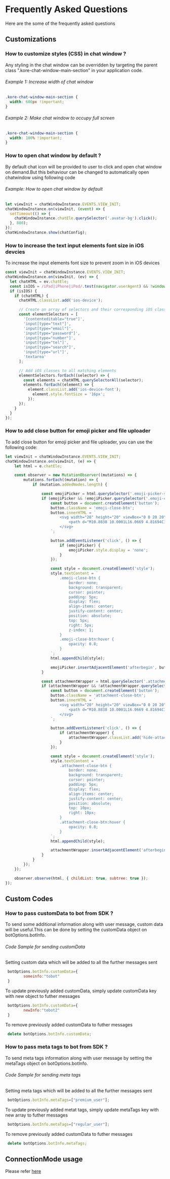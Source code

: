 # Frequently Asked Questions

Here are the some of the frequently asked questions

## Customizations

### How to customize styles (CSS) in chat window ?

Any styling in the chat window can be overridden by targeting the parent class ".kore-chat-window-main-section" in your application code.

###### Example 1: Increase width of chat window
```css
.kore-chat-window-main-section {
  width: 600px !important;
}
```
###### Example 2: Make chat window to occupy full screen
```css
.kore-chat-window-main-section {
  width: 100% !important;
}
```
### How to open chat window by default ?

By default chat icon will be provided to user to click and open chat window on demand.But this behaviour can be changed to automatically open chatwindow using following code 

###### Example: How to open chat window by default
```js
let viewInit = chatWindowInstance.EVENTS.VIEW_INIT;
chatWindowInstance.on(viewInit, (event) => { 
  setTimeout(() => {
    chatWindowInstance.chatEle.querySelector('.avatar-bg').click();
  }, 800);
});
chatWindowInstance.show(chatConfig);
```

### How to increase the text input elements font size in iOS devcies
To increase the input elements font size to prevent zoom in in iOS devices
```js
const viewInit = chatWindowInstance.EVENTS.VIEW_INIT;
chatWindowInstance.on(viewInit, (ev) => {
  let chatHTML = ev.chatEle;
  const isIOS = /iPad|iPhone|iPod/.test(navigator.userAgent) && !window.MSStream;
  if (isIOS) {
    if (chatHTML) {
      chatHTML.classList.add('ios-device');

      // Create an array of selectors and their corresponding iOS class
      const elementSelectors = [
        '[contenteditable="true"]',
        'input[type="text"]',
        'input[type="email"]',
        'input[type="password"]',
        'input[type="number"]',
        'input[type="tel"]',
        'input[type="search"]',
        'input[type="url"]',
        'textarea'
      ];

      // Add iOS classes to all matching elements
      elementSelectors.forEach((selector) => {
        const elements = chatHTML.querySelectorAll(selector);
        elements.forEach((element) => {
          element.classList.add('ios-device-font');
            element.style.fontSize = '16px';
          });
      });
    }
  }
});
```

### How to add close button for emoji picker and file uploader
To add close button for emoji picker and file uploader, you can use the following code:

```js
let viewInit = chatWindowInstance.EVENTS.VIEW_INIT;
chatWindowInstance.on(viewInit, (e) => {
    let html = e.chatEle;

    const observer = new MutationObserver((mutations) => {
        mutations.forEach((mutation) => {
            if (mutation.addedNodes.length) {

                const emojiPicker = html.querySelector('.emoji-picker-section');
                if (emojiPicker && !emojiPicker.querySelector('.emoji-close-btn')) {
                    const button = document.createElement('button');
                    button.className = 'emoji-close-btn';
                    button.innerHTML = `
                        <svg width="20" height="20" viewBox="0 0 20 20" fill="none">
                            <path d="M10.8838 10.0001L16.0669 4.81694C16.311 4.57286 16.311 4.17714 16.0669 3.93306C15.8229 3.68898 15.4271 3.68898 15.1831 3.93306L9.99988 9.11624L4.81694 3.93352C4.57286 3.68944 4.17713 3.68945 3.93306 3.93354C3.68899 4.17762 3.689 4.57335 3.93308 4.81742L9.116 10.0001L3.93306 15.1831C3.68898 15.4272 3.68898 15.8229 3.93306 16.067C4.17714 16.311 4.57286 16.311 4.81694 16.067L9.9999 10.884L15.1831 16.067C15.4272 16.311 15.8229 16.311 16.067 16.0669C16.311 15.8229 16.311 15.4271 16.0669 15.1831L10.8838 10.0001Z" fill="#697586"/>
                        </svg>
                    `;

                    button.addEventListener('click', () => {
                        if (emojiPicker) {
                            emojiPicker.style.display = 'none';
                        }
                    });

                    const style = document.createElement('style');
                    style.textContent = `
                        .emoji-close-btn {
                            border: none;
                            background: transparent;
                            cursor: pointer;
                            padding: 5px;
                            display: flex;
                            align-items: center;
                            justify-content: center;
                            position: absolute;
                            top: 5px;
                            right: 5px;
                            z-index: 1;
                        }
                        .emoji-close-btn:hover {
                            opacity: 0.8;
                        }
                    `;
                    html.appendChild(style);

                    emojiPicker.insertAdjacentElement('afterbegin', button);
                }

                const attachmentWrapper = html.querySelector('.attachment-wrapper-data');
                if (attachmentWrapper && !attachmentWrapper.querySelector('.attachment-close-btn')) {
                    const button = document.createElement('button');
                    button.className = 'attachment-close-btn';
                    button.innerHTML = `
                        <svg width="20" height="20" viewBox="0 0 20 20" fill="none">
                            <path d="M10.8838 10.0001L16.0669 4.81694C16.311 4.57286 16.311 4.17714 16.0669 3.93306C15.8229 3.68898 15.4271 3.68898 15.1831 3.93306L9.99988 9.11624L4.81694 3.93352C4.57286 3.68944 4.17713 3.68945 3.93306 3.93354C3.68899 4.17762 3.689 4.57335 3.93308 4.81742L9.116 10.0001L3.93306 15.1831C3.68898 15.4272 3.68898 15.8229 3.93306 16.067C4.17714 16.311 4.57286 16.311 4.81694 16.067L9.9999 10.884L15.1831 16.067C15.4272 16.311 15.8229 16.311 16.067 16.0669C16.311 15.8229 16.311 15.4271 16.0669 15.1831L10.8838 10.0001Z" fill="#697586"/>
                        </svg>
                    `;

                    button.addEventListener('click', () => {
                        if (attachmentWrapper) {
                            attachmentWrapper.classList.add('hide-attachment');
                        }
                    });

                    const style = document.createElement('style');
                    style.textContent = `
                        .attachment-close-btn {
                            border: none;
                            background: transparent;
                            cursor: pointer;
                            padding: 5px;
                            display: flex;
                            align-items: center;
                            justify-content: center;
                            position: absolute;
                            top: 10px;
                            right: 10px;
                        }
                        .attachment-close-btn:hover {
                            opacity: 0.8;
                        }
                    `;
                    html.appendChild(style);

                    attachmentWrapper.insertAdjacentElement('afterbegin', button);
                }
            }
        });
    });

    observer.observe(html, { childList: true, subtree: true });
});
```

## Custom Codes

### How to pass customData to bot from SDK ?

To send some additional information along with user message, custom data will be useful.This can be done by setting the customData object on botOptions.botInfo.

###### Code Sample for sending customData
Setting custom data which will be added to all the further messages sent
```js
 botOptions.botInfo.customData={
        someinfo:"tobot"
 }
```
To update previously added customData, simply update customData key with new object to futher messages
```js
 botOptions.botInfo.customData={
        newInfo:"tobot2"
 }
```
To remove previously added customData to futher messages
```js
 delete botOptions.botInfo.customData;
```

### How to pass meta tags to bot from SDK ?

To send meta tags information along with user message by setting the metaTags object on botOptions.botInfo.

###### Code Sample for sending meta tags
Setting meta tags which will be added to all the further messages sent
```js
 botOptions.botInfo.metaTags=["premium_user"];
```
To update previously added metat tags, simply update metaTags key with new array to futher messages
```js
 botOptions.botInfo.metaTags=["regular_user"];
```
To remove previously added customData to futher messages
```js
 delete botOptions.botInfo.metaTags;
```

## ConnectionMode usage
Please refer [here](../../docs/configurations/koreconfig/ConnectionMode/README.md)